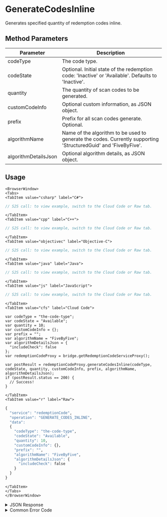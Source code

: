 # GenerateCodesInline

Generates specified quantity of redemption codes inline.


<PartialServop service_name="redemptionCode" operation_name="GENERATE_CODES_INLINE" />

## Method Parameters
Parameter | Description
--------- | -----------
codeType | The code type.
codeState | Optional. Initial state of the redemption code: 'Inactive' or 'Available'. Defaults to 'Inactive'.
quantity | The quantity of scan codes to be generated.
customCodeInfo | Optional custom information, as JSON object.
prefix | Prefix for all scan codes generate. Optional.
algorithmName | Name of the algorithm to be used to generate the codes. Currently supporting 'StructuredGuid' and 'FiveByFive'.
algorithmDetailsJson | Optional algorithm details, as JSON object.

## Usage

```mdx-code-block
<BrowserWindow>
<Tabs>
<TabItem value="csharp" label="C#">
```

```csharp
// S2S call: to view example, switch to the Cloud Code or Raw tab.
```

```mdx-code-block
</TabItem>
<TabItem value="cpp" label="C++">
```

```cpp
// S2S call: to view example, switch to the Cloud Code or Raw tab.
```

```mdx-code-block
</TabItem>
<TabItem value="objectivec" label="Objective-C">
```

```objectivec
// S2S call: to view example, switch to the Cloud Code or Raw tab.
```

```mdx-code-block
</TabItem>
<TabItem value="java" label="Java">
```

```java
// S2S call: to view example, switch to the Cloud Code or Raw tab.
```

```mdx-code-block
</TabItem>
<TabItem value="js" label="JavaScript">
```

```javascript
// S2S call: to view example, switch to the Cloud Code or Raw tab.
```

```mdx-code-block
</TabItem>
<TabItem value="cfs" label="Cloud Code">
```

```cfscript
var codeType = "the-code-type";
var codeState = "Available";
var quantity = 10;
var customCodeInfo = {};
var prefix = "";
var algorithmName = "FiveByFive";
var algorithmDetailsJson = {
  "includeCheck": false
};
var redemptionCodeProxy = bridge.getRedemptionCodeServiceProxy();

var postResult = redemptionCodeProxy.generateCodesInline(codeType, codeState, quantity, customCodeInfo, prefix, algorithmName, algorithmDetailsJson);
if (postResult.status == 200) {
  // Success!
}
```

```mdx-code-block
</TabItem>
<TabItem value="r" label="Raw">
```

```r
{
  "service": "redemptionCode",
  "operation": "GENERATE_CODES_INLINE",
  "data":
  {
    "codeType": "the-code-type",
    "codeState": "Available",
    "quantity": 10,
    "customCodeInfo": {},
    "prefix": "",
    "algorithmName": "FiveByFive",
    "algorithmDetailsJson": {
      "includeCheck": false
    }
  }
}
```

```mdx-code-block
</TabItem>
</Tabs>
</BrowserWindow>
```

<details>
<summary>JSON Response</summary>

```json
{
  "data": {
    "generatedScanCodes": [
      "vfaok-yu7gy-y4ida-jhibz-rtikc",
      "umy5u-ok0hj-afsc9-cz0tc-1jkvw",
      "poclc-f5bo1-f1jfr-bh2tm-cvuuf",
      "ckqzl-ogn2x-isdyr-utgr4-azx7f",
      "iivv8-2fjbo-mnvl4-hwvwc-axurj",
      "zdgsq-tsywh-hbhnf-bt90z-bwzqs",
      "qji29-hjk0a-lrk4v-yvll7-gd3or",
      "yi0uu-fsxkv-tdz3o-ebds7-qbyhk",
      "sbozv-tcp5x-4nzlg-hykok-zmk66",
      "zuzis-l1qva-qixmz-e3n5f-5qax6"
    ],
    "message": "Generating 10 redemption codes using FiveByFive algorithm and options (includeCheck=false)"
  },
  "status": 200
}
```
</details>

<details>
<summary>Common Error Code</summary>

### Status Codes
Code | Name | Description
---- | ---- | -----------
40399 | REDEMPTION_CODE_TYPE_NOT_FOUND | The specified code type was not found
40660 | INVALID_PARAMETER_VALUE | Invalid quantity, cannot:exceed: 100
40753 | REDEMPTION_CODE_TYPE_DISABLED | Invalid code. Redemption code type has been disabled

</details>


